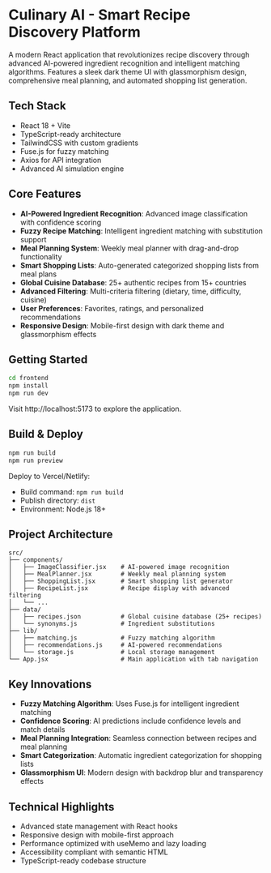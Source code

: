 Culinary AI - Smart Recipe Discovery Platform
==============================================

A modern React application that revolutionizes recipe discovery through advanced AI-powered ingredient recognition and intelligent matching algorithms. Features a sleek dark theme UI with glassmorphism design, comprehensive meal planning, and automated shopping list generation.

Tech Stack
----------
- React 18 + Vite
- TypeScript-ready architecture
- TailwindCSS with custom gradients
- Fuse.js for fuzzy matching
- Axios for API integration
- Advanced AI simulation engine

Core Features
-------------
- **AI-Powered Ingredient Recognition**: Advanced image classification with confidence scoring
- **Fuzzy Recipe Matching**: Intelligent ingredient matching with substitution support
- **Meal Planning System**: Weekly meal planner with drag-and-drop functionality
- **Smart Shopping Lists**: Auto-generated categorized shopping lists from meal plans
- **Global Cuisine Database**: 25+ authentic recipes from 15+ countries
- **Advanced Filtering**: Multi-criteria filtering (dietary, time, difficulty, cuisine)
- **User Preferences**: Favorites, ratings, and personalized recommendations
- **Responsive Design**: Mobile-first design with dark theme and glassmorphism effects

Getting Started
---------------

```bash
cd frontend
npm install
npm run dev
```

Visit http://localhost:5173 to explore the application.

Build & Deploy
--------------
```bash
npm run build
npm run preview
```

Deploy to Vercel/Netlify:
- Build command: `npm run build`
- Publish directory: `dist`
- Environment: Node.js 18+

Project Architecture
--------------------
```
src/
├── components/
│   ├── ImageClassifier.jsx    # AI-powered image recognition
│   ├── MealPlanner.jsx        # Weekly meal planning system
│   ├── ShoppingList.jsx       # Smart shopping list generator
│   ├── RecipeList.jsx         # Recipe display with advanced filtering
│   └── ...
├── data/
│   ├── recipes.json           # Global cuisine database (25+ recipes)
│   └── synonyms.js            # Ingredient substitutions
├── lib/
│   ├── matching.js            # Fuzzy matching algorithm
│   ├── recommendations.js     # AI-powered recommendations
│   └── storage.js             # Local storage management
└── App.jsx                    # Main application with tab navigation
```

Key Innovations
---------------
- **Fuzzy Matching Algorithm**: Uses Fuse.js for intelligent ingredient matching
- **Confidence Scoring**: AI predictions include confidence levels and match details
- **Meal Planning Integration**: Seamless connection between recipes and meal planning
- **Smart Categorization**: Automatic ingredient categorization for shopping lists
- **Glassmorphism UI**: Modern design with backdrop blur and transparency effects

Technical Highlights
--------------------
- Advanced state management with React hooks
- Responsive design with mobile-first approach
- Performance optimized with useMemo and lazy loading
- Accessibility compliant with semantic HTML
- TypeScript-ready codebase structure


